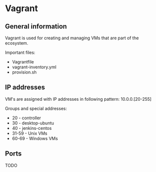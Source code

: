 # Vagrant
## General information
Vagrant is used for creating and managing VMs that are part of the ecosystem.

Important files:
- Vagrantfile
- vagrant-inventory.yml
- provision.sh

## IP addresses
VM's are assigned with IP addresses in following pattern: 10.0.0.[20-255]

Groups and special addresses:
- 20 - controller
- 30 - desktop-ubuntu
- 40 - jenkins-centos
- 31-59 - Unix VMs
- 60-69 - Windows VMs

## Ports
TODO
